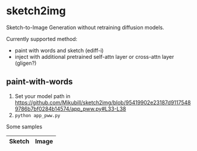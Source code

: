 # sketch2img

Sketch-to-Image Generation without retraining diffusion models.

Currently supported method: 

* paint with words and sketch (ediff-i)
* inject with additional pretrained self-attn layer or cross-attn layer (gligen?)

## paint-with-words

1. Set your model path in https://github.com/Mikubill/sketch2img/blob/95419902e23187d91175489786b7bf0284b14574/app_pww.py#L33-L38
2. `python app_pww.py`

Some samples

| Sketch | Image |
|:-------------------------:|:-------------------------:|
